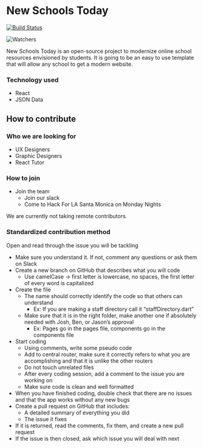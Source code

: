 # New Schools Today
[![Build Status](https://travis-ci.com/hackforla/new-schools-today.svg?branch=master)](https://travis-ci.com/hackforla/new-schools-today)

![Watchers](https://img.shields.io/github/watchers/hackforla/new-schools-today?label=Watchers&style=for-the-badge)

New Schools Today is an open-source project to modernize online school resources envisioned by students. It is going to be an easy to use template that will allow any school to get a modern website.


### Technology used

- React
- JSON Data



## How to contribute

### Who we are looking for
- UX Designers
- Graphic Designers
- React Tutor

### How to join
- Join the team
  - Join our slack
  - Come to Hack For LA Santa Monica on Monday Nights

We are currently not taking remote contributors.

### Standardized contribution method
Open and read through the issue you will be tackling
- Make sure you understand it. If not, comment any questions or ask them on Slack
- Create a new branch on GitHub that describes what you will code
  - Use camelCase → first letter is lowercase, no spaces, the first letter of every word is capitalized
- Create the file
  - The name should correctly identify the code so that others can understand
    - Ex: If you are making a staff directory call it “staffDirectory.dart”
  - Make sure that it is in the right folder, make another one if absolutely needed with Josh, Ben, or Jason’s approval
    - Ex: Pages go in the pages file, components go in the components file
- Start coding
  - Using comments, write some pseudo code
  - Add to central router, make sure it correctly refers to what you are accomplishing and that it is unlike the other routers
  - Do not touch unrelated files
  - After every coding session, add a comment to the issue you are working on
  - Make sure code is clean and well formatted
- When you have finished coding, double check that there are no issues and that the app works without any new bugs
- Create a pull request on GitHub that includes:
  - A detailed summary of everything you did
  - The issue it fixes
- If it is returned, read the comments, fix them, and create a new pull request
- If the issue is then closed, ask which issue you will deal with next
